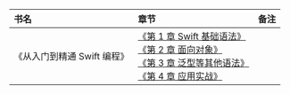 |书名|章节|备注|
|:---|:--|:---:
《从入门到精通 Swift 编程》|[《第 1 章 Swift 基础语法》](https://github.com/baohenglin/HLBlog/blob/master/Articles/Swift/%E3%80%8ASwift%20%E7%9F%A5%E8%AF%86%E4%BD%93%E7%B3%BB%E8%AF%A6%E8%A7%A3%20MJ%E3%80%8B/%E3%80%8A%E7%AC%AC%201%20%E7%AB%A0%20Swift%20%E5%9F%BA%E7%A1%80%E8%AF%AD%E6%B3%95%E3%80%8B.md)<br>[《第 2 章 面向对象》](https://github.com/baohenglin/HLBlog/blob/master/Articles/Swift/《Swift%20知识体系详解%20MJ》/第2章%20面向对象.md)<br>[《第 3 章 泛型等其他语法》](https://github.com/baohenglin/HLBlog/blob/master/Articles/Swift/%E3%80%8ASwift%20%E7%9F%A5%E8%AF%86%E4%BD%93%E7%B3%BB%E8%AF%A6%E8%A7%A3%20MJ%E3%80%8B/%E3%80%8A%E7%AC%AC%203%20%E7%AB%A0%20%E6%B3%9B%E5%9E%8B%E7%AD%89%E5%85%B6%E4%BB%96%E8%AF%AD%E6%B3%95%E3%80%8B.md)<br>[《第 4 章 应用实战》]()<br>|

